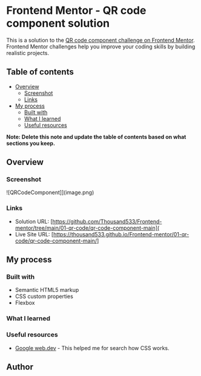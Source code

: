 # Frontend Mentor - QR code component solution

This is a solution to the [QR code component challenge on Frontend Mentor](https://www.frontendmentor.io/challenges/qr-code-component-iux_sIO_H). Frontend Mentor challenges help you improve your coding skills by building realistic projects. 

## Table of contents

- [Overview](#overview)
  - [Screenshot](#screenshot)
  - [Links](#links)
- [My process](#my-process)
  - [Built with](#built-with)
  - [What I learned](#what-i-learned)
  - [Useful resources](#useful-resources)

**Note: Delete this note and update the table of contents based on what sections you keep.**

## Overview

### Screenshot

![QRCodeComponent]](image.png)

### Links

- Solution URL: [https://github.com/Thousand533/Frontend-mentor/tree/main/01-qr-code/qr-code-component-main](
- Live Site URL: [https://thousand533.github.io/Frontend-mentor/01-qr-code/qr-code-component-main/]

## My process

### Built with

- Semantic HTML5 markup
- CSS custom properties
- Flexbox

### What I learned


### Useful resources

- [Google web.dev](https://web.dev/learn/css/flexbox?hl=zh-tw) - This helped me for search how CSS works.


## Author



